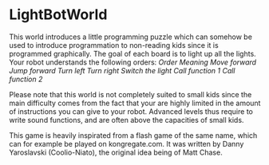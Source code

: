 # LightBotWorld #
This world introduces a little programming puzzle which can somehow be used to introduce programmation to non-reading kids since it is programmed graphically.
The goal of each board is to light up all the lights. Your robot understands the following orders: *Order* *Meaning* *Move forward* *Jump forward* *Turn left* *Turn right* *Switch the light* *Call function 1* *Call function 2* 

Please note that this world is not completely suited to small kids since the main difficulty comes from the fact that your are highly limited in the amount of instructions you can give to your robot. Advanced levels thus require to write sound functions, and are often above the capacities of small kids.

This game is heavily inspirated from a flash game of the same name, which can for example be played on kongregate.com. It was written by Danny Yaroslavski (Coolio-Niato), the original idea being of Matt Chase.

